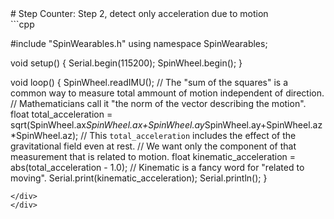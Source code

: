 <div class="flex-container"><div class="wide-text">
# Step Counter: Step 2, detect only acceleration due to motion
</div>
<div class="side-text">
</div>
<div class="code">
```cpp

#include "SpinWearables.h"
using namespace SpinWearables;

void setup() {
  Serial.begin(115200);
  SpinWheel.begin();
}

void loop() {
  SpinWheel.readIMU();
  // The "sum of the squares" is a common way to measure total ammount of motion independent of direction.
  // Mathematicians call it "the norm of the vector describing the motion".
  float total_acceleration = sqrt(SpinWheel.ax*SpinWheel.ax+SpinWheel.ay*SpinWheel.ay+SpinWheel.az*SpinWheel.az);
  // This `total_acceleration` includes the effect of the gravitational field even at rest.
  // We want only the component of that measurement that is related to motion.
  float kinematic_acceleration = abs(total_acceleration - 1.0); // Kinematic is a fancy word for "related to moving".
  Serial.print(kinematic_acceleration);
  Serial.println();
}
```
</div>
</div>